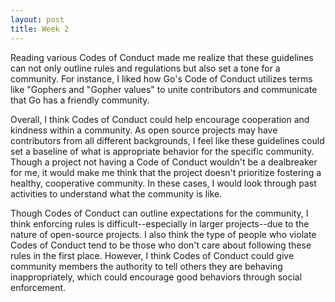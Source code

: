 ```yaml
---
layout: post
title: Week 2
---
```


Reading various Codes of Conduct made me realize that these guidelines can not only outline rules and regulations but also set a tone for a community. For instance, I liked how Go's Code of Conduct utilizes terms like "Gophers and "Gopher values" to unite contributors and communicate that Go has a friendly community. 

Overall, I think Codes of Conduct could help encourage cooperation and kindness within a community. As open source projects may have contributors from all different backgrounds, I feel like these guidelines could set a baseline of what is appropriate behavior for the specific community. Though a project not having a Code of Conduct wouldn't be a dealbreaker for me, it would make me think that the project doesn't prioritize fostering a healthy, cooperative community. In these cases, I would look through past activities to understand what the community is like. 

Though Codes of Conduct can outline expectations for the community, I think enforcing rules is difficult--especially in larger projects--due to the nature of open-source projects. I also think the type of people who violate Codes of Conduct tend to be those who don't care about following these rules in the first place. However, I think Codes of Conduct could give community members the authority to tell others they are behaving inappropriately, which could encourage good behaviors through social enforcement.
